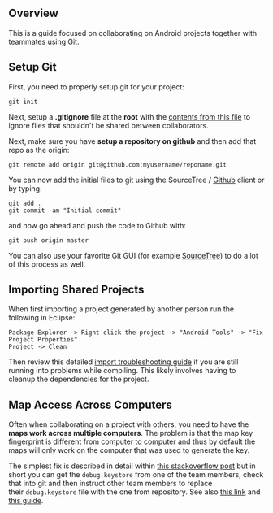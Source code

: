 ## Overview

This is a guide focused on collaborating on Android projects together with teammates using Git. 

## Setup Git

First, you need to properly setup git for your project:

```
git init
```

Next, setup a **.gitignore** file at the **root** with the [contents from this file](https://gist.githubusercontent.com/nesquena/5617544/raw/53710b374e7df3302df43b552488d876040ada3d/.gitignore) to ignore files that shouldn't be shared between collaborators.

Next, make sure you have **setup a repository on github** and then add that repo as the origin:

```
git remote add origin git@github.com:myusername/reponame.git
```

You can now add the initial files to git using the SourceTree / [Github](https://mac.github.com/) client or by typing:

```
git add .
git commit -am "Initial commit"
```

and now go ahead and push the code to Github with:

```
git push origin master
```

You can also use your favorite Git GUI (for example [SourceTree](http://www.sourcetreeapp.com/)) to do a lot of this process as well.

## Importing Shared Projects

When first importing a project generated by another person run the following in Eclipse: 

```
Package Explorer -> Right click the project -> "Android Tools" -> "Fix Project Properties"
Project -> Clean
```

Then review this detailed [import troubleshooting guide](http://guides.codepath.com/android/Troubleshooting-Common-Issues#imported-project-wont-compile) if you are still running into problems while compiling. This likely involves having to cleanup the dependencies for the project.

## Map Access Across Computers

Often when collaborating on a project with others, you need to have the **maps work across multiple computers**. The problem is that the map key fingerprint is different from computer to computer and thus by default the maps will only work on the computer that was used to generate the key.

The simplest fix is described in detail within [this stackoverflow post](http://stackoverflow.com/a/9653946/313399) but in short you can get the `debug.keystore` from one of the team members, check that into git and then instruct other team members to replace their `debug.keystore` file with the one from repository. See also [this link](http://groups.google.com/group/android-developers/browse_thread/thread/c9051635ab37f252) and [this guide](http://developer.android.com/guide/publishing/app-signing.html#debugmode). 